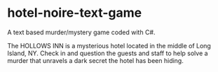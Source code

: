 # hotel-noire-text-game
A text based murder/mystery game coded with C#.

The HOLLOWS INN is a mysterious hotel located in the middle of Long Island, NY. 
Check in and question the guests and staff to help solve a murder that unravels a dark secret the hotel has been hiding.
